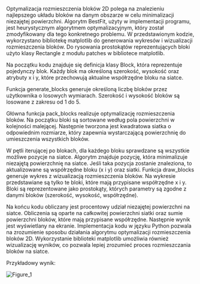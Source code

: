 Optymalizacja rozmieszczenia bloków 2D polega na znalezieniu najlepszego układu bloków na danym obszarze w celu minimalizacji niezajętej powierzchni. Algorytm BestFit, użyty w implementacji programu, jest heurystycznym algorytmem optymalizacyjnym, który został zmodyfikowany dla tego konkretnego problemu. W przedstawionym kodzie, wykorzystano bibliotekę matplotlib do generowania wykresów i wizualizacji rozmieszczenia bloków. Do rysowania prostokątów reprezentujących bloki użyto klasy Rectangle z modułu patches w bibliotece matplotlib.

Na początku kodu znajduje się definicja klasy Block, która reprezentuje pojedynczy blok. Każdy blok ma określoną szerokość, wysokość oraz atrybuty x i y, które przechowują aktualne współrzędne bloku na siatce.

Funkcja generate_blocks generuje określoną liczbę bloków przez użytkownika o losowych wymiarach. Szerokość i wysokość bloków są losowane z zakresu od 1 do 5.

Główna funkcja pack_blocks realizuje optymalizację rozmieszczenia bloków. Na początku bloki są sortowane według pola powierzchni w kolejności malejącej. Następnie tworzona jest kwadratowa siatka o odpowiednim rozmiarze, który zapewnia wystarczającą powierzchnię do umieszczenia wszystkich bloków.

W pętli iterującej po blokach, dla każdego bloku sprawdzane są wszystkie możliwe pozycje na siatce. Algorytm znajduje pozycję, która minimalizuje niezajętą powierzchnię na siatce. Jeśli taka pozycja zostanie znaleziona, to aktualizowane są współrzędne bloku (x i y) oraz siatki.
Funkcja draw_blocks generuje wykres z wizualizacją rozmieszczenia bloków. Na wykresie przedstawiane są tylko te bloki, które mają przypisane współrzędne x i y. Bloki są reprezentowane jako prostokąty, których parametry są zgodne z danymi bloków (szerokość, wysokość, współrzędne).

Na końcu kodu obliczany jest procentowy udział niezajętej powierzchni na siatce. Obliczenia są oparte na całkowitej powierzchni siatki oraz sumie powierzchni bloków, które mają przypisane współrzędne. Następnie wynik jest wyświetlany na ekranie.
Implementacja kodu w języku Python pozwala na zrozumienie sposobu działania algorytmu optymalizacji rozmieszczenia bloków 2D. Wykorzystanie biblioteki matplotlib umożliwia również wizualizację wyników, co pozwala lepiej zrozumieć proces rozmieszczania bloków na siatce.

Przykładowy wynik:

![Figure_1](https://github.com/user-attachments/assets/af0d23ae-267a-49cd-93ef-2901c012e457)
